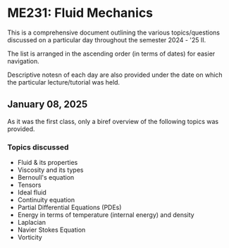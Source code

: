 # ME231: Fluid Mechanics

This is a comprehensive document outlining the various topics/questions discussed on a particular day throughout the semester 2024 - '25 II.

The list is arranged in the ascending order (in terms of dates) for easier navigation.

Descriptive notesn of each day are also provided under the date on which the particular lecture/tutorial was held.

## January 08, 2025

As it was the first class, only a biref overview of the following topics was provided.

### Topics discussed

- Fluid & its properties
- Viscosity and its types
- Bernoull's equation
- Tensors
- Ideal fluid
- Continuity equation
- Partial Differential Equations (PDEs)
- Energy in terms of temperature (internal energy) and density
- Laplacian
- Navier Stokes Equation
- Vorticity